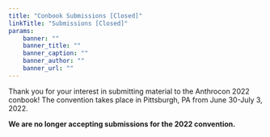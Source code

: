 ```yaml
---
title: "Conbook Submissions [Closed]"
linkTitle: "Submissions [Closed]"
params:
    banner: ""
    banner_title: ""
    banner_caption: ""
    banner_author: ""
    banner_url: ""
---
```


Thank you for your interest in submitting material to the Anthrocon 2022 conbook! The convention takes place in Pittsburgh, PA from June 30-July 3, 2022.

**We are no longer accepting submissions for the 2022 convention.**
